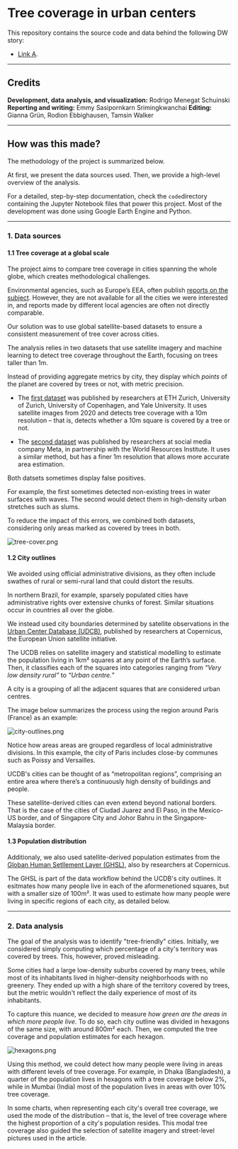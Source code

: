# Tree coverage in urban centers

This repository contains the source code and data behind the following DW story:

- [Link A](#).

---

## Credits

**Development, data analysis, and visualization:** Rodrigo Menegat Schuinski
**Reporting and writing:** Emmy Sasipornkarn Srimingkwanchai
**Editing:** Gianna Grün, Rodion Ebbighausen, Tamsin Walker

---

## How was this made?

The methodology of the project is summarized below. 

At first, we present the data sources used. Then, we provide a high-level overview of the analysis.

For a detailed, step-by-step documentation, check the `code`directory containing the Jupyter Notebook files that power this project. Most of the development was done using Google Earth Engine and Python.

---

### 1. Data sources

#### 1.1 Tree coverage at a global scale

The project aims to compare tree coverage in cities spanning the whole globe, which creates methodological challenges. 

Environmental agencies, such as Europe’s EEA, often publish [reports on the subject](https://www.eea.europa.eu/data-and-maps/dashboards/urban-tree-cover). However, they are not available for all the cities we were interested in, and reports made by different local agencies are often not directly comparable.

Our solution was to use global satellite-based datasets to ensure a consistent measurement of tree cover across cities. 

The analysis relies in two datasets that use satellite imagery and machine learning to detect tree coverage throughout the Earth, focusing on trees taller than 1m.

Instead of providing aggregate metrics by city, they display which *points* of the planet are covered by trees or not, with metric precision. 

- The [first dataset](https://langnico.github.io/globalcanopyheight/) was published by researchers at ETH Zurich, University of Zurich, University of Copenhagen, and Yale University. It uses satellite images from 2020 and detects tree coverage with a 10m resolution – that is, detects whether a 10m square is covered by a tree or not.

- The [second dataset](https://sustainability.atmeta.com/blog/2024/04/22/using-artificial-intelligence-to-map-the-earths-forests/) was published by researchers at social media company Meta, in partnership with the World Resources Institute. It uses a similar method, but has a finer 1m resolution that allows more accurate area estimation.

Both datsets sometimes display false positives.

For example, the first sometimes detected non-existing trees in water surfaces with waves. The second would detect them in high-density urban stretches such as slums.

To reduce the impact of this errors, we combined both datasets, considering only areas marked as covered by trees in both.

![tree-cover.png](./readme-images/tree-cover.png)

#### 1.2 City outlines

We avoided using official administrative divisions, as they often include swathes of rural or semi-rural land that could distort the results.

In northern Brazil, for example, sparsely populated cities have administrative rights over extensive chunks of forest. Similar situations occur in countries all over the globe. 

We instead used city boundaries determined by satellite observations in the [Urban Center Database (UDCB)](https://www.nature.com/articles/s41597-023-02691-1), published by researchers at Copernicus, the European Union satellite initiative.

The UCDB relies on satellite imagery and statistical modelling to estimate the population living in 1km² squares at any point of the Earth’s surface. Then, it classifies each of the squares into categories ranging from *“Very low density rural”* to *“Urban centre.”* 

A city is a grouping of all the adjacent squares that are considered urban centres. 

The image below summarizes the process using the region around Paris (France) as an example:

![city-outlines.png](./readme-images/city-outlines.png)

Notice how areas areas are grouped regardless of local administrative divisions. In this example, the city of Paris includes close-by communes such as Poissy and Versailles.

UCDB's cities can be thought of as “metropolitan regions”, comprising an entire area where there’s a continuously high density of buildings and people. 

These satellite-derived cities can even extend beyond national borders. That is the case of the cities of Ciudad Juarez and El Paso, in the Mexico-US border, and of Singapore City and Johor Bahru in the Singapore-Malaysia border.

#### 1.3 Population distribution

Additionaly, we also used satellite-derived population estimates from the [Globan Human Setllement Layer (GHSL)](https://human-settlement.emergency.copernicus.eu/), also by researchers at Copernicus.

The GHSL is part of the data workflow behind the UCDB's city outlines. It esitmates how many people live in each of the aformenetioned squares, but with a smaller size of 100m². It was used to estimate how many people were living in specific regions of each city, as detailed below.

---

### 2. Data analysis

The goal of the analysis was to identify "tree-friendly" cities. Initially, we considered simply computing which percentage of a city's territory was covered by trees. This, however, proved misleading. 

Some cities had a large low-density suburbs covered by many trees, while most of its inhabitants lived in higher-density neighborhoods with no greenery. They ended up with a high share of the territory covered by trees, but the metric wouldn't reflect the daily experience of most of its inhabitants.

To capture this nuance, we decided to measure  _how green are the areas in which more people live_. To do so, each city outline was divided in hexagons of the same size, with around 800m² each. Then, we computed the tree coverage and population estimates for each hexagon.

![hexagons.png](./readme-images/hexagons.png)

Using this method, we could detect how many people were living in areas with different levels of tree coverage. For example, in Dhaka (Bangladesh), a quarter of the population lives in hexagons with a tree coverage below 2%, while in Mumbai (India) most of the population lives in areas with over 10% tree coverage.

In some charts, when representing each city's overall tree coverage, we used the mode of the distribution – that is, the level of tree coverage where the highest proportion of a city's population resides. This modal tree coverage also guided the selection of satellite imagery and street-level pictures used in the article.


